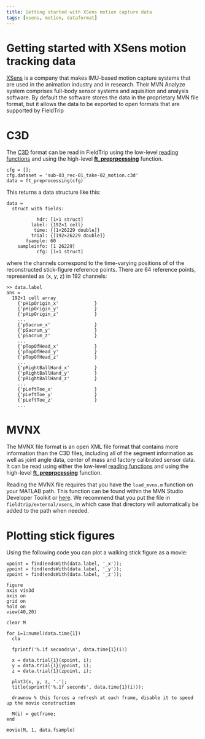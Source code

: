 ```yaml
---
title: Getting started with XSens motion capture data
tags: [xsens, motion, dataformat]
---
```


# Getting started with XSens motion tracking data

[XSens](http://www.xsens.com) is a company that makes IMU-based motion capture systems that are used in the animation industry and in research. Their MVN Analyze system comprises full-body sensor systems and aquisition and analysis software. By default the software stores the data in the proprietary MVN file format, but it allows the data to be exported to open formats that are supported by FieldTrip

# C3D

The [C3D](https://www.c3d.org) format can be read in FieldTrip using the low-level [reading functions](/development/fileio) and using the high-level **[ft_preprpcessing](/reference/ft_preprocessing)** function.

    cfg = [];
    cfg.dataset = 'sub-03_rec-01_take-02_motion.c3d'
    data = ft_preprocessing(cfg)

This returns a data structure like this:

    data =
      struct with fields:

               hdr: [1×1 struct]
             label: {192×1 cell}
              time: {[1×26229 double]}
             trial: {[192×26229 double]}
           fsample: 60
        sampleinfo: [1 26229]
               cfg: [1×1 struct]  

where the channels correspond to the time-varying positions of of the reconstructed stick-figure reference points. There are 64 reference points, represented as (x, y, z) in 192 channels:

    >> data.label
    ans =
      192×1 cell array
        {'pHipOrigin_x'             }
        {'pHipOrigin_y'             }
        {'pHipOrigin_z'             }
        ...
        {'pSacrum_x'                }
        {'pSacrum_y'                }
        {'pSacrum_z'                }
        ...
        {'pTopOfHead_x'             }
        {'pTopOfHead_y'             }
        {'pTopOfHead_z'             }
        ...
        {'pRightBallHand_x'         }
        {'pRightBallHand_y'         }
        {'pRightBallHand_z'         }
        ...
        {'pLeftToe_x'               }
        {'pLeftToe_y'               }
        {'pLeftToe_z'               }  
        ...


# MVNX

The MVNX file format is an open XML file format that contains more information than the C3D files, including all of the segment information as well as joint angle data, center of mass and factory calibrated sensor data. It can be read using either the low-level [reading functions](/development/fileio) and using the high-level **[ft_preprpcessing](/reference/ft_preprocessing)** function.

Reading the MVNX file requires that you have the `load_mvnx.m` function on your MATLAB path. This function can be found within the MVN Studio Developer Toolkit or [here](https://github.com/Roger-Dai/motion-capture). We recommend that you put the file in `fieldtrip/external/xsens`, in which case that directory will automatically be added to the path when needed.


# Plotting stick figures

Using the following code you can plot a walking stick figure as a movie:

    xpoint = find(endsWith(data.label, '_x'));
    ypoint = find(endsWith(data.label, '_y'));
    zpoint = find(endsWith(data.label, '_z'));

    figure
    axis vis3d
    axis on
    grid on
    hold on
    view(40,20)

    clear M

    for i=1:numel(data.time{1})
      cla

      fprintf('%.1f seconds\n', data.time{1}(i))

      x = data.trial{1}(xpoint, i);
      y = data.trial{1}(ypoint, i);
      z = data.trial{1}(zpoint, i);

      plot3(x, y, z, '.');
      title(sprintf('%.1f seconds', data.time{1}(i)));

      drawnow % this forces a refresh at each frame, disable it to speed up the movie construction

      M(i) = getframe;
    end

    movie(M, 1, data.fsample)

